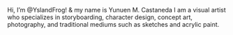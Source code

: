 Hi, I’m @YslandFrog!
 & my name is Yunuen M. Castaneda
 I am a visual artist who specializes in storyboarding, character design, concept art, photography, and traditional mediums such as sketches and acrylic paint.
 
